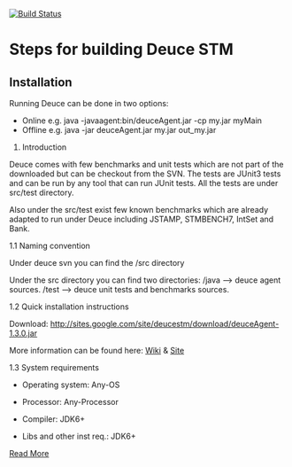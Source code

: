 [![Build Status](https://secure.travis-ci.org/DeuceSTM/DeuceSTM.png)](http://travis-ci.org/DeuceSTM/DeuceSTM)


<h1>Steps for building Deuce STM</h1>

<h2>Installation</h2>

Running Deuce can be done in two options:
   * Online e.g. java -javaagent:bin/deuceAgent.jar -cp my.jar myMain
   * Offline e.g. java -jar deuceAgent.jar my.jar out_my.jar

1. Introduction

Deuce comes with few benchmarks and unit tests which are not part of the 
downloaded but can be checkout from the SVN. The tests are JUnit3 tests and 
can be run by any tool that can run JUnit tests. All the tests are under 
src/test directory.

Also under the src/test exist few known benchmarks which are 
already adapted to run under Deuce including JSTAMP, STMBENCH7, IntSet 
and Bank. 

1.1 Naming convention

Under deuce svn you can find the /src directory

Under the src directory you can find two directories: 
   /java --> deuce agent sources.
   /test --> deuce unit tests and benchmarks sources.

1.2 Quick installation instructions

Download: 
http://sites.google.com/site/deucestm/download/deuceAgent-1.3.0.jar

More information can be found here: [Wiki](https://github.com/DeuceSTM/DeuceSTM/wiki/_pages) & [Site](http://sites.google.com/site/deucestm/documentation)

1.3 System requirements

   - Operating system: Any-OS

   - Processor: Any-Processor

   - Compiler: JDK6+ 

   - Libs and other inst req.: JDK6+


[Read More](https://github.com/DeuceSTM/DeuceSTM/wiki/_pages)
